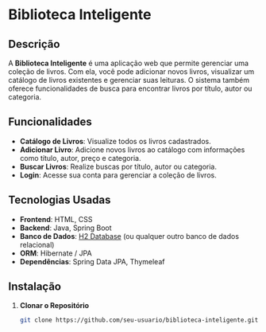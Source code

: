 # Biblioteca Inteligente

## Descrição

A **Biblioteca Inteligente** é uma aplicação web que permite gerenciar uma coleção de livros. Com ela, você pode adicionar novos livros, visualizar um catálogo de livros existentes e gerenciar suas leituras. O sistema também oferece funcionalidades de busca para encontrar livros por título, autor ou categoria.

## Funcionalidades

- **Catálogo de Livros**: Visualize todos os livros cadastrados.
- **Adicionar Livro**: Adicione novos livros ao catálogo com informações como título, autor, preço e categoria.
- **Buscar Livros**: Realize buscas por título, autor ou categoria.
- **Login**: Acesse sua conta para gerenciar a coleção de livros.

## Tecnologias Usadas

- **Frontend**: HTML, CSS
- **Backend**: Java, Spring Boot
- **Banco de Dados**: [H2 Database](https://www.h2database.com/html/main.html) (ou qualquer outro banco de dados relacional)
- **ORM**: Hibernate / JPA
- **Dependências**: Spring Data JPA, Thymeleaf

## Instalação

1. **Clonar o Repositório**

   ```bash
   git clone https://github.com/seu-usuario/biblioteca-inteligente.git
